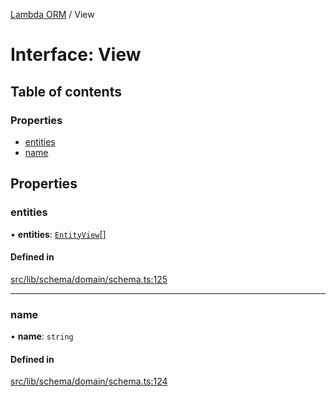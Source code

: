 [Lambda ORM](../README.md) / View

# Interface: View

## Table of contents

### Properties

- [entities](View.md#entities)
- [name](View.md#name)

## Properties

### entities

• **entities**: [`EntityView`](EntityView.md)[]

#### Defined in

[src/lib/schema/domain/schema.ts:125](https://github.com/lambda-orm/lambdaorm-base/blob/3925a87/src/lib/schema/domain/schema.ts#L125)

___

### name

• **name**: `string`

#### Defined in

[src/lib/schema/domain/schema.ts:124](https://github.com/lambda-orm/lambdaorm-base/blob/3925a87/src/lib/schema/domain/schema.ts#L124)
